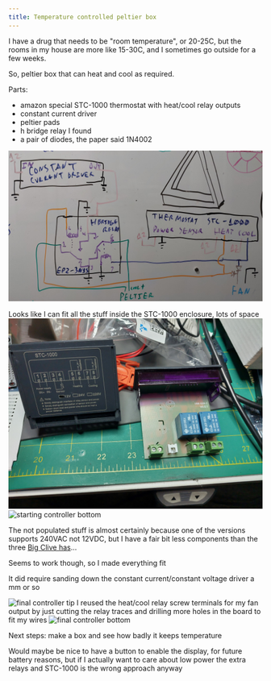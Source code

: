 ```yaml
---
title: Temperature controlled peltier box
---
```


I have a drug that needs to be "room temperature", or 20-25C, but the rooms in
my house are more like 15-30C, and I sometimes go outside for a few weeks.

So, peltier box that can heat and cool as required.

Parts:
* amazon special STC-1000 thermostat with heat/cool relay outputs
* constant current driver
* peltier pads
* h bridge relay I found
* a pair of diodes, the paper said 1N4002

![Electrical schematic](/assets/pages/temp-box/schematic.jpg "such schematic")

Looks like I can fit all the stuff inside the STC-1000 enclosure, lots of space
![starting controller top](/assets/pages/temp-box/start-top.jpg)
![starting controller bottom](/assets/pages/temp-box/start-bottom.jpg)

The not populated stuff is almost certainly because one of the versions
supports 240VAC not 12VDC, but I have a fair bit less components than the three
[Big Clive has](https://youtu.be/T4umSkJjXwY?si=-hwj4bqc9eLnjrpS)...

Seems to work though, so I made everything fit

It did require sanding down the constant current/constant voltage driver a mm or
so

![final controller tip](/assets/pages/temp-box/final-top.jpg)
I reused the heat/cool relay screw terminals for my fan output by just cutting
the relay traces and drilling more holes in the board to fit my wires
![final controller bottom](/assets/pages/temp-box/final-bottom.jpg)

Next steps: make a box and see how badly it keeps temperature

Would maybe be nice to have a button to enable the display, for future battery
reasons, but if I actually want to care about low power the extra relays and
STC-1000 is the wrong approach anyway
